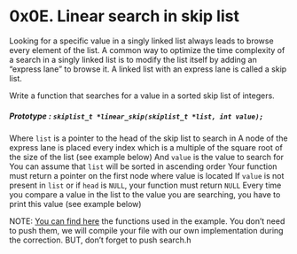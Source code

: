 # 0x0E. Linear search in skip list

Looking for a specific value in a singly linked list always leads to browse every element of the list. A common way to optimize the time complexity of a search in a singly linked list is to modify the list itself by adding an “express lane” to browse it. A linked list with an express lane is called a skip list.

Write a function that searches for a value in a sorted skip list of integers.

##### Prototype : `skiplist_t *linear_skip(skiplist_t *list, int value);`
Where `list` is a pointer to the head of the skip list to search in
A node of the express lane is placed every index which is a multiple of the square root of the size of the list (see example below)
And `value` is the value to search for
You can assume that `list` will be sorted in ascending order
Your function must return a pointer on the first node where value is located
If `value` is not present in `list` or if `head` is `NULL`, your function must return `NULL`
Every time you compare a value in the list to the value you are searching, you have to print this value (see example below)

NOTE: [You can find here](https://intranet.hbtn.io/rltoken/H6JMx-aUZSlvuh2p2tvDhg) the functions used in the example. You don’t need to push them, we will compile your file with our own implementation during the correction. BUT, don’t forget to push search.h